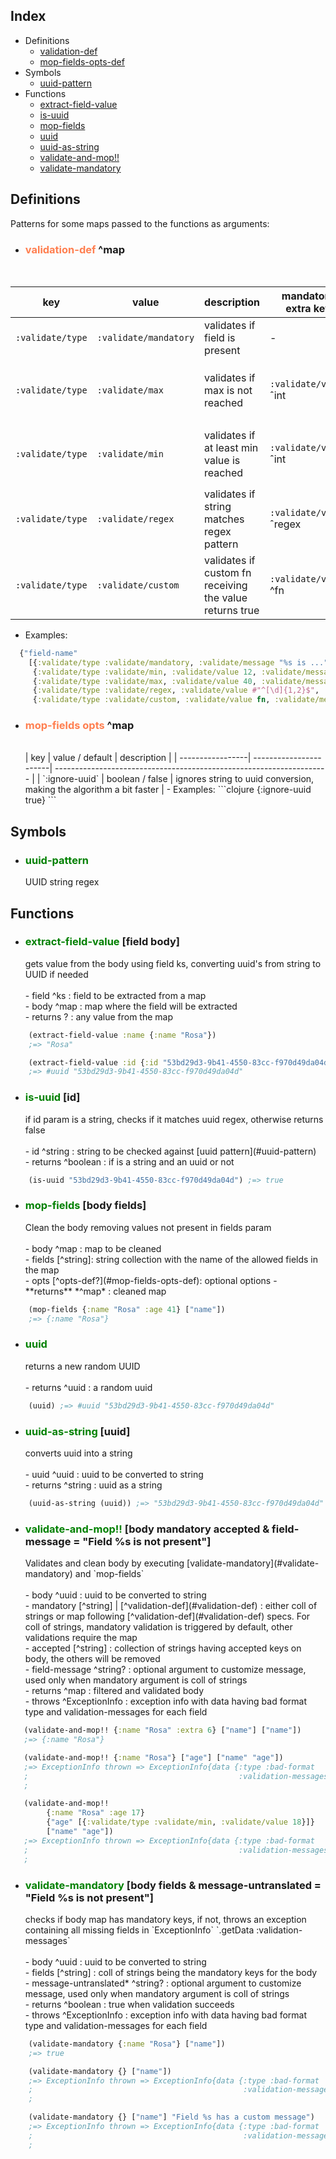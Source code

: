 ## Index
- Definitions
  - [validation-def](#validation-def)
  - [mop-fields-opts-def](#mop-fields-opts-def)
- Symbols
  - [uuid-pattern](#uuid-pattern)
- Functions
  - [extract-field-value](#extract-field-value)
  - [is-uuid](#is-uuid)
  - [mop-fields](#mop-fields)
  - [uuid](#uuid)
  - [uuid-as-string](#uuid-as-string)
  - [validate-and-mop!!](#validate-and-mop!!)
  - [validate-mandatory](#validate-mandatory)

## Definitions
Patterns for some maps passed to the functions as arguments:
- <h3><a id='validation-def'></a><span style="color:coral">validation-def</span> ^map</h3><br>
| key              | value                  | description                                              | mandatory extra key      | optional extra key                                                                 |
| -----------------| -----------------------| -------------------------------------------------------- | ------------------------ | ---------------------------------------------------------------------------------- |
| `:validate/type` | `:validate/mandatory`  | validates if field is present                            | -                        | `:validate/message` ^string with %s being field name                               |
| `:validate/type` | `:validate/max`        | validates if max is not reached                          | `:validate/value` ˆint   | `:validate/message` ^string with 1st %s being field name, 2nd being max value      |
| `:validate/type` | `:validate/min`        | validates if at least min value is reached               | `:validate/value` ˆint   | `:validate/message` ^string with 1st %s being field name, 2nd being min value      |
| `:validate/type` | `:validate/regex`      | validates if string matches regex pattern                | `:validate/value` ˆregex | `:validate/message` ^string with %s being field name                               |
| `:validate/type` | `:validate/custom`     | validates if custom fn receiving the value returns true  | `:validate/value` ^fn    | `:validate/message` ^string with %s being field name                               |
  - Examples:
  ```clojure
    {"field-name"
      [{:validate/type :validate/mandatory, :validate/message "%s is ..."},
       {:validate/type :validate/min, :validate/value 12, :validate/message "%s is mandatory"},
       {:validate/type :validate/max, :validate/value 40, :validate/message "%s is ..."},
       {:validate/type :validate/regex, :validate/value #"^[\d]{1,2}$", :validate/message "%s is ..."},
       {:validate/type :validate/custom, :validate/value fn, :validate/message "% is ..."}]}
  ```
- <h3><a id='mop-fields-opts-def'></a><span style="color:coral">mop-fields opts</span> ^map</h3><br>
  | key              | value     / default    | description                                                          |
  | -----------------| -----------------------| -------------------------------------------------------------------- |
  | `:ignore-uuid`   | boolean   / false      | ignores string to uuid conversion, making the algorithm a bit faster |
  - Examples:
  ```clojure
    {:ignore-uuid true}
  ```

## Symbols
- <h3><a id='uuid-pattern'></a><span style="color:green">uuid-pattern</span><br></h3>
  UUID string regex

## Functions

- <h3><a id='extract-field-value'></a><span style="color:green">extract-field-value</span> [field body]<br></h3>
  gets value from the body using field ks, converting uuid's from string to UUID if needed <br>
  <br>
  - field ^ks : field to be extracted from a map <br>
  - body ^map : map where the field will be extracted <br>
  - returns ? : any value from the map <br>
```clojure
    (extract-field-value :name {:name "Rosa"})
    ;=> "Rosa"
```
```clojure
    (extract-field-value :id {:id "53bd29d3-9b41-4550-83cc-f970d49da04d"}) 
    ;=> #uuid "53bd29d3-9b41-4550-83cc-f970d49da04d"
```

- <h3><a id='is-uuid'></a><span style="color:green">is-uuid</span> [id]<br></h3>
  if id param is a string, checks if it matches uuid regex, otherwise returns false <br>
  <br>
  - id ^string : string to be checked against [uuid pattern](#uuid-pattern) <br>
  - returns ^boolean : if is a string and an uuid or not <br>
```clojure
    (is-uuid "53bd29d3-9b41-4550-83cc-f970d49da04d") ;=> true
```

- <h3><a id='mop-fields'></a><span style="color:green">mop-fields</span> [body fields]<br></h3>
  Clean the body removing values not present in fields param <br>
  <br>
  - body ^map : map to be cleaned <br>
  - fields [^string]: string collection with the name of the allowed fields in the map <br>
  - opts [^opts-def?](#mop-fields-opts-def): optional options 
  - **returns** *^map* : cleaned map <br>
```clojure
    (mop-fields {:name "Rosa" :age 41} ["name"]) 
    ;=> {:name "Rosa"} 
```

- <h3><a id='uuid'></a><span style="color:green">uuid</span><br></h3>
  returns a new random UUID <br>
  <br>
  - returns ^uuid : a random uuid <br>
```clojure
    (uuid) ;=> #uuid "53bd29d3-9b41-4550-83cc-f970d49da04d"
```
- <h3><a id='uuid-as-string'></a><span style="color:green">uuid-as-string</span> [uuid]<br></h3>
  converts uuid into a string <br>
  <br>
  - uuid ^uuid : uuid to be converted to string <br>
  - returns ^string : uuid as a string <br>
```clojure
    (uuid-as-string (uuid)) ;=> "53bd29d3-9b41-4550-83cc-f970d49da04d"
```

- <h3><a id='validate-and-mop!!'></a><span style="color:green">validate-and-mop!!</span> [body mandatory accepted & field-message = "Field %s is not present"]<br></h3>
  Validates and clean body by executing [validate-mandatory](#validate-mandatory) and `mop-fields` <br>
  <br>
  - body ^uuid : uuid to be converted to string <br>
  - mandatory [^string] | [^validation-def](#validation-def) : either coll of strings or map following [^validation-def](#validation-def) specs. For coll of strings, mandatory validation is triggered by default, other validations require the map <br>
  - accepted [^string] : collection of strings having accepted keys on body, the others will be removed <br>
  - field-message ^string? : optional argument to customize message, used only when mandatory argument is coll of strings  <br>
  - returns ^map : filtered and validated body <br>
  - throws ^ExceptionInfo : exception info with data having bad format type and validation-messages for each field <br>
```clojure
   (validate-and-mop!! {:name "Rosa" :extra 6} ["name"] ["name"])
   ;=> {:name "Rosa"}
```
```clojure
   (validate-and-mop!! {:name "Rosa"} ["age"] ["name" "age"])
   ;=> ExceptionInfo thrown => ExceptionInfo{data {:type :bad-format
   ;                                               :validation-messages [{:field "age"
   ;                                                                      :message "Field :age is not present"}]}}
```
```clojure
   (validate-and-mop!! 
        {:name "Rosa" :age 17}
        {"age" [{:validate/type :validate/min, :validate/value 18}]}
        ["name" "age"])
   ;=> ExceptionInfo thrown => ExceptionInfo{data {:type :bad-format
   ;                                               :validation-messages [{:field "age"
   ;                                                                      :message "Field age must have a minimum size of 18"}]}}
```

- <h3><a id='validate-mandatory'></a><span style="color:green">validate-mandatory</span> [body fields & message-untranslated = "Field %s is not present"]<br></h3>
  checks if body map has mandatory keys, if not, throws an exception containing all missing fields in `ExceptionInfo` `.getData :validation-messages` <br>
  <br>
  - body ^uuid : uuid to be converted to string <br>
  - fields [^string] : coll of strings being the mandatory keys for the body  <br>
  - message-untranslated* ^string? : optional argument to customize message, used only when mandatory argument is coll of strings <br>
  - returns ^boolean : true when validation succeeds <br>
  - throws ^ExceptionInfo : exception info with data having bad format type and validation-messages for each field <br>
```clojure
    (validate-mandatory {:name "Rosa"} ["name"]) 
    ;=> true
```
```clojure
    (validate-mandatory {} ["name"]) 
    ;=> ExceptionInfo thrown => ExceptionInfo{data {:type :bad-format
    ;                                               :validation-messages [{:field "name"
    ;                                                                      :message "Field :name is not present"}]}}
```
```clojure
    (validate-mandatory {} ["name"] "Field %s has a custom message") 
    ;=> ExceptionInfo thrown => ExceptionInfo{data {:type :bad-format
    ;                                               :validation-messages [{:field "name"
    ;                                                                      :message "Field :name has a custom message"}]}}
```
